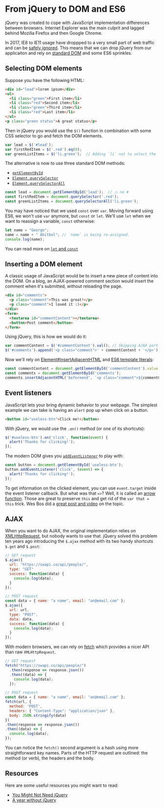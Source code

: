 # From jQuery to DOM and ES6

jQuery was created to cope with JavaScript implementation differences between browsers. Internet Explorer was the main culprit and lagged behind Mozilla Firefox and then Google Chrome.

In 2017, IE8 to IE11 usage have droppped to a very small part of web traffic and can be [safely ignored](https://www.microsoft.com/en-gb/WindowsForBusiness/End-of-IE-support). This means that we can drop jQuery from our applicaiton and rely on [standard DOM]() and some ES6 sprinkles.

## Selecting DOM elements

Suppose you have the following HTML:

```html
<div id="lead">lorem ipsum</div>
<ul>
  <li class="green">First item</li>
  <li class="red">Second item</li>
  <li class="green">Third item</li>
  <li class="red">Last item</li>
</ul>
<p class="green status">A great status</p>
```

Then in jQuery you would use the `$()` function in combination with some CSS selector to go and fetch the DOM elements.

```js
var lead = $('#lead');
var firstRedItem = $('.red').eq(0);
var greenListItems = $('li.green');  // Adding `li` not to select the `p`.
```

The alternative is now to use three standard DOM methods:

- [`getElementById`](https://developer.mozilla.org/en-US/docs/Web/API/Document/getElementById)
- [`Element.querySelector`](https://developer.mozilla.org/en-US/docs/Web/API/Element/querySelector)
- [`Element.querySelectorAll`](https://developer.mozilla.org/en-US/docs/Web/API/Element/querySelectorAll)

```js
const lead = document.getElementById('lead');  // ⚠️ no #
const firstRedItem = document.querySelector('.red');
const greenListItems = document.querySelectorAll('li.green');
```

You may have noticed that we used `const` over `var`. Moving forward using ES6, we won't use `var` anymore, but `const` or `let`. We'll use `let` when we want to reassign a variable, `const` otherwise:

```js
let name = "George";
name = name + " Abitbol"; // `name` is being re-assigned.
console.log(name);
```

You can read more on [`let` and `const`](https://medium.com/javascript-scene/javascript-es6-var-let-or-const-ba58b8dcde75)

## Inserting a DOM element

A classic usage of JavaScript would be to insert a new piece of content into the DOM. On a blog, an AJAX-powered comment section would insert the comment when it's submitted, without reloading the page.

```html
<div id="comments">
  <p class="comment">This was great!</p>
  <p class="comment">I loved it :)</p>
</div>
<form>
  <textarea id="commentContent"></textarea>
  <button>Post comment</button>
</form>
```

Using jQuery, this is how we would do it:

```js
var commentContent = $('#commentContent').val(); // Skipping AJAX part
$('#comments').append('<p class="comment">' + commentContent + '</p>');
```

Now we'll rely on [Element#insertAdjacentHTML](https://developer.mozilla.org/en-US/docs/Web/API/Element/insertAdjacentHTML) and [ES6 template literals](https://developer.mozilla.org/en/docs/Web/JavaScript/Reference/Template_literals):

```js
const commentContent = document.getElementById('commentContent').value;
const comments = document.getElementById('comments');
comments.insertAdjacentHTML('beforeend', `<p class="comment">${commentContent}</p>`);
```

## Event listeners

JavaScript lets your bring dynamic behavior to your webpage. The simplest example we can take is having an `alert` pop up when click on a button.

```html
<button id="useless-btn">Click me!</button>
```

With jQuery, we would use the `.on()` method (or one of its shortcuts):

```js
$('#useless-btn').on('click', function(event) {
  alert('Thanks for clicking!');
});
```

The modern DOM gives you [`addEventListener`](https://developer.mozilla.org/en-US/docs/Web/API/EventTarget/addEventListener) to play with:

```js
const button = document.getElementById('useless-btn');
button.addEventListener('click', (event) => {
  alert('Thanks for clicking!');
});
```

To get information on the clicked element, you can use `event.target` inside the event listener callback. But what was that `=>`? Well, it is called an [arrow function](https://developer.mozilla.org/en/docs/Web/JavaScript/Reference/Functions/Arrow_functions). Those are great to preserve `this` and get rid of the `var that = this` trick. Wes Bos did a [great post and video](http://wesbos.com/javascript-arrow-functions/) on the topic.

## AJAX

When you want to do AJAX, the original implementation relies on [XMLHttpRequest](https://developer.mozilla.org/en-US/docs/Web/API/XMLHttpRequest/Using_XMLHttpRequest), but nobody wants to use that. jQuery solved this problem ten years ago introducing the `$.ajax` method with its two handy shortcuts `$.get` and `$.post`:

```js
// GET request
$.ajax({
  url: "https://swapi.co/api/people/",
  type: "GET"
  success: function(data) {
    console.log(data);
  }
});

// POST request
const data = { name: "a name", email: "an@email.com" };
$.ajax({
  url: url,
  type: "POST",
  data: data,
  success: function(data) {
    console.log(data);
  }
});
```

With modern browsers, we can rely on [fetch](https://developer.mozilla.org/en-US/docs/Web/API/Fetch_API/Using_Fetch) which provides a nicer API than raw `XMLHttpRequest`.

```js
// GET request
fetch("https://swapi.co/api/people/")
  .then(response => response.json())
  .then((data) => {
    console.log(data);
  });

// POST request
const data = { name: "a name", email: "an@email.com" };
fetch(url, {
  method: 'POST',
  headers: { "Content-Type": "application/json" },
  body: JSON.stringify(data)
})
.then(response => response.json())
.then((data) => {
  console.log(data);
});
```

You can notice the `fetch()` second argument is a hash using more straightforward key names. Parts of the HTTP request are outlined: the method (or verb), the headers and the body.

## Resources

Here are some useful resources you might want to read:

- [You Might Not Need jQuery](http://youmightnotneedjquery.com/)
- [A year without jQuery](http://blog.wearecolony.com/a-year-without-jquery/)
